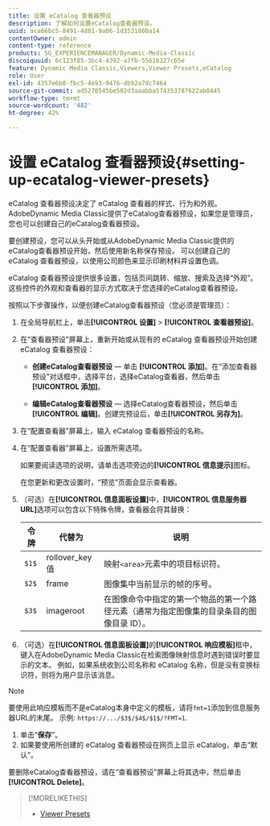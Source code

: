 ```yaml
---
title: 设置 eCatalog 查看器预设
description: 了解如何设置eCatalog查看器预设。
uuid: aca66bc5-8491-4d81-9a06-1d3531860a14
contentOwner: admin
content-type: reference
products: SG_EXPERIENCEMANAGER/Dynamic-Media-Classic
discoiquuid: 6c123f85-3bc4-4392-a7fb-55618127c65e
feature: Dynamic Media Classic,Viewers,Viewer Presets,eCatalog
role: User
exl-id: 4357e6b8-fbc5-4e93-9476-db92a7dc7464
source-git-commit: ad5270545be502d3aaabba574353787622ab0445
workflow-type: tm+mt
source-wordcount: '482'
ht-degree: 42%

---
```


# 设置 eCatalog 查看器预设{#setting-up-ecatalog-viewer-presets}

eCatalog 查看器预设决定了 eCatalog 查看器的样式、行为和外观。AdobeDynamic Media Classic提供了eCatalog查看器预设，如果您是管理员，您也可以创建自己的eCatalog查看器预设。

要创建预设，您可以从头开始或从AdobeDynamic Media Classic提供的eCatalog查看器预设开始，然后使用新名称保存预设。 可以创建自己的 eCatalog 查看器预设，以使用公司颜色来显示印刷材料并设置色调。

eCatalog 查看器预设提供很多设置，包括页间跳转、缩放、搜索及选择“外观”。这些控件的外观和查看器的显示方式取决于您选择的eCatalog查看器预设。

按照以下步骤操作，以便创建eCatalog查看器预设（您必须是管理员）：

1. 在全局导航栏上，单击&#x200B;**[!UICONTROL 设置]** > **[!UICONTROL 查看器预设]**。
1. 在“查看器预设”屏幕上，重新开始或从现有的 eCatalog 查看器预设开始创建 eCatalog 查看器预设：

   * **创建eCatalog查看器预设**  — 单击 **[!UICONTROL 添加]**。在“添加查看器预设”对话框中，选择平台，选择eCatalog查看器，然后单击&#x200B;**[!UICONTROL 添加]**。

   * **编辑eCatalog查看器预设**  — 选择eCatalog查看器预设，然后单击 **[!UICONTROL 编辑]**。创建完预设后，单击&#x200B;**[!UICONTROL 另存为]**。

1. 在“配置查看器”屏幕上，输入 eCatalog 查看器预设的名称。
1. 在“配置查看器”屏幕上，设置所需选项。

   如果要阅读选项的说明，请单击选项旁边的&#x200B;**[!UICONTROL 信息提示]**&#x200B;图标。

   在您更新和更改设置时，“预览”页面会显示查看器。

1. （可选）在&#x200B;**[!UICONTROL 信息面板设置]**&#x200B;中，**[!UICONTROL 信息服务器URL]**&#x200B;选项可以包含以下特殊令牌，查看器会将其替换：

   | 令牌 | 代替为 | 说明 |
   |--- |--- |--- |
   | `$1$` | rollover_key 值 | 映射`<area>`元素中的项目标识符。 |
   | `$2$` | frame | 图像集中当前显示的帧的序号。 |
   | `$3$` | imageroot | 在图像命令中指定的第一个物品的第一个路径元素（通常为指定图像集的目录条目的图像目录 ID）。 |

1. （可选）在&#x200B;**[!UICONTROL 信息面板设置]**&#x200B;的&#x200B;**[!UICONTROL 响应模板]**&#x200B;框中，键入在AdobeDynamic Media Classic在检索图像映射信息时遇到错误时要显示的文本。 例如，如果系统收到公司名称和 eCatalog 名称，但是没有变换标识符，则将为用户显示该消息。

>[!NOTE]
>
>要使用此响应模板而不是eCatalog本身中定义的模板，请将`fmt=1`添加到信息服务器URL的末尾。 示例: `https://.../$3$/$4$/$1$/?FMT=1`.

1. 单击“**保存**”。
1. 如果要使用所创建的 eCatalog 查看器预设在网页上显示 eCatalog，单击“默认”。

要删除eCatalog查看器预设，请在“查看器预设”屏幕上将其选中，然后单击&#x200B;**[!UICONTROL Delete]**。

>[!MORELIKETHIS]
>
>* [Viewer Presets](application-setup.md#viewer_presets)


